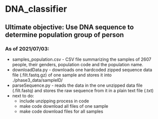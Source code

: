 # DNA_classifier
## Ultimate objective: Use DNA sequence to determine population group of person

### As of 2021/07/03:
* samples_population.csv - CSV file summarizing the samples of 2607 people, their genders, population code and the population name.
* downloadData.py - downloads one hardcoded zipped sequence data file (.filt.fastq.gz) of one sample and stores it into ./phase3_data/sampleID/
* parseSequence.py - reads the data in the one unzipped data file (.filt.fastq) and stores the raw sequence from it in a plain text file (.txt)
* next to do:
  * include unzipping process in code
  * make code download all files of one sample
  * make code download files for all samples
